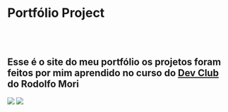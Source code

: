 <h1>Portfólio Project</h1>
<br>
<br>
<h2>Esse é o site do meu portfólio os projetos foram feitos por mim aprendido no curso do <a href="https://rodolfomori.com.br/devclub">Dev Club<a> do Rodolfo Mori</h2>

<img src="https://github.com/Johnrosa59/Portfolio-Project/blob/master/img/Portf%C3%B3lio%20README.png?raw=true">
<img src=https://github.com/Johnrosa59/Portfolio-Project/blob/master/img/Portf%C3%B3lio%20README%202.png?raw=true">
